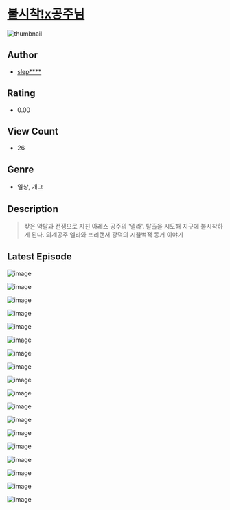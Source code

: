 # [불시착!x공주님](https://comic.naver.com/challenge/list?titleId=811325)
![thumbnail](https://image-comic.pstatic.net/user_contents_data/challenge_comic/2023/05/25/360543/upload_7306635431240740965_480x623.jpeg)

## Author
- [slep****](https://comic.naver.com/artistTitle?id=360543)

## Rating
- 0.00

## View Count
- 26

## Genre
- 일상, 개그

## Description
> 잦은 약탈과 전쟁으로 지친 아레스 공주의 '엘라'. 탈출을 시도해 지구에 불시착하게 된다. 외계공주 엘라와 프리랜서 광덕의 시끌벅적 동거 이야기


## Latest Episode
![image](https://image-comic.pstatic.net/user_contents_data/challenge_comic/2023/05/25/360543/upload_3618467900026337591.jpeg)

![image](https://image-comic.pstatic.net/user_contents_data/challenge_comic/2023/05/25/360543/upload_7090407858209503033.jpeg)

![image](https://image-comic.pstatic.net/user_contents_data/challenge_comic/2023/05/25/360543/upload_3472666061045905716.jpeg)

![image](https://image-comic.pstatic.net/user_contents_data/challenge_comic/2023/05/25/360543/upload_7305228059743432760.jpeg)

![image](https://image-comic.pstatic.net/user_contents_data/challenge_comic/2023/05/25/360543/upload_4062872723858482226.jpeg)

![image](https://image-comic.pstatic.net/user_contents_data/challenge_comic/2023/05/25/360543/upload_4122594866141357112.jpeg)

![image](https://image-comic.pstatic.net/user_contents_data/challenge_comic/2023/05/25/360543/upload_3904677386660439603.jpeg)

![image](https://image-comic.pstatic.net/user_contents_data/challenge_comic/2023/05/25/360543/upload_7147553699424057141.jpeg)

![image](https://image-comic.pstatic.net/user_contents_data/challenge_comic/2023/05/25/360543/upload_7075543559741989478.jpeg)

![image](https://image-comic.pstatic.net/user_contents_data/challenge_comic/2023/05/25/360543/upload_3472894545538397025.jpeg)

![image](https://image-comic.pstatic.net/user_contents_data/challenge_comic/2023/05/25/360543/upload_7075210416274945121.jpeg)

![image](https://image-comic.pstatic.net/user_contents_data/challenge_comic/2023/05/25/360543/upload_3846409871820141409.jpeg)

![image](https://image-comic.pstatic.net/user_contents_data/challenge_comic/2023/05/25/360543/upload_7147322776262554931.jpeg)

![image](https://image-comic.pstatic.net/user_contents_data/challenge_comic/2023/05/25/360543/upload_3544670668961506104.jpeg)

![image](https://image-comic.pstatic.net/user_contents_data/challenge_comic/2023/05/25/360543/upload_3762020151858706278.jpeg)

![image](https://image-comic.pstatic.net/user_contents_data/challenge_comic/2023/05/25/360543/upload_7365698996777674293.jpeg)

![image](https://image-comic.pstatic.net/user_contents_data/challenge_comic/2023/05/25/360543/upload_7162241155317707833.jpeg)

![image](https://image-comic.pstatic.net/user_contents_data/challenge_comic/2023/05/25/360543/upload_4050251437671002676.jpeg)
